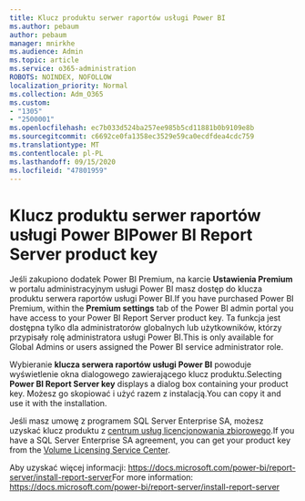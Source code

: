 ```yaml
---
title: Klucz produktu serwer raportów usługi Power BI
ms.author: pebaum
author: pebaum
manager: mnirkhe
ms.audience: Admin
ms.topic: article
ms.service: o365-administration
ROBOTS: NOINDEX, NOFOLLOW
localization_priority: Normal
ms.collection: Adm_O365
ms.custom:
- "1305"
- "2500001"
ms.openlocfilehash: ec7b033d524ba257ee985b5cd11881b0b9109e8b
ms.sourcegitcommit: c6692ce0fa1358ec3529e59ca0ecdfdea4cdc759
ms.translationtype: MT
ms.contentlocale: pl-PL
ms.lasthandoff: 09/15/2020
ms.locfileid: "47801959"
---
```

# <a name="power-bi-report-server-product-key"></a><span data-ttu-id="f54a8-102">Klucz produktu serwer raportów usługi Power BI</span><span class="sxs-lookup"><span data-stu-id="f54a8-102">Power BI Report Server product key</span></span>

<span data-ttu-id="f54a8-103">Jeśli zakupiono dodatek Power BI Premium, na karcie **Ustawienia Premium** w portalu administracyjnym usługi Power BI masz dostęp do klucza produktu serwera raportów usługi Power BI.</span><span class="sxs-lookup"><span data-stu-id="f54a8-103">If you have purchased Power BI Premium, within the **Premium settings** tab of the Power BI admin portal you have access to your Power BI Report Server product key.</span></span> <span data-ttu-id="f54a8-104">Ta funkcja jest dostępna tylko dla administratorów globalnych lub użytkowników, którzy przypisały rolę administratora usługi Power BI.</span><span class="sxs-lookup"><span data-stu-id="f54a8-104">This is only available for Global Admins or users assigned the Power BI service administrator role.</span></span>

<span data-ttu-id="f54a8-105">Wybieranie **klucza serwera raportów usługi Power BI** powoduje wyświetlenie okna dialogowego zawierającego klucz produktu.</span><span class="sxs-lookup"><span data-stu-id="f54a8-105">Selecting **Power BI Report Server key** displays a dialog box containing your product key.</span></span> <span data-ttu-id="f54a8-106">Możesz go skopiować i użyć razem z instalacją.</span><span class="sxs-lookup"><span data-stu-id="f54a8-106">You can copy it and use it with the installation.</span></span>

<span data-ttu-id="f54a8-107">Jeśli masz umowę z programem SQL Server Enterprise SA, możesz uzyskać klucz produktu z [centrum usług licencjonowania zbiorowego](https://www.microsoft.com/Licensing/servicecenter/).</span><span class="sxs-lookup"><span data-stu-id="f54a8-107">If you have a SQL Server Enterprise SA agreement, you can get your product key from the [Volume Licensing Service Center](https://www.microsoft.com/Licensing/servicecenter/).</span></span>

<span data-ttu-id="f54a8-108">Aby uzyskać więcej informacji: https://docs.microsoft.com/power-bi/report-server/install-report-server</span><span class="sxs-lookup"><span data-stu-id="f54a8-108">For more information: https://docs.microsoft.com/power-bi/report-server/install-report-server</span></span>
